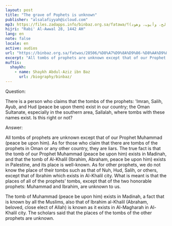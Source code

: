 ```yaml
---
layout: post
title: "The grave of Pophets is unknown"
publisher: "alsalafiyyah@icloud.com"
mp3: https://files.zadapps.info/binbaz.org.sa/fatawa/أين توجد قبور الأنبياء التالية (عمران، وصالح، وأيوب، وهود)؟.mp3
hijri: "Rabi' Al-Awwal 28, 1442 AH"
lang: en
note: false
locale: en
active: audios
url: "https://binbaz.org.sa/fatwas/28506/%D8%A7%D9%8A%D9%86-%D8%AA%D9%88%D8%AC%D8%AF-%D9%82%D8%A8%D9%88%D8%B1-%D8%A7%D9%84%D8%A7%D9%86%D8%A8%D9%8A%D8%A7%D8%A1-%D8%A7%D9%84%D8%AA%D8%A7%D9%84%D9%8A%D8%A9-%D8%B9%D9%85%D8%B1%D8%A7%D9%86-%D9%88%D8%B5%D8%A7%D9%84%D8%AD-%D9%88%D8%A7%D9%8A%D9%88%D8%A8-%D9%88%D9%87%D9%88%D8%AF"
excerpt: "All tombs of prophets are unknown except that of our Prophet Muhammad (peace be upon him) and Ibrahim (peace be upon him)."
muftis:
  shaykh: 
    - name: Shaykh Abdul-Aziz ibn Baz
      url: /biography/binbaz/
---
```


Question:

There is a person who claims that the tombs of the prophets: 'Imran, Salih, Ayub, and Hud (peace be upon them) exist in our country; the Oman Sultanate, especially in the southern area, Sallalah, where tombs with these names exist. Is this right or not? 

Answer:

All tombs of prophets are unknown except that of our Prophet Muhammad (peace be upon him). As for those who claim that there are tombs of the prophets in Oman or any other country, they are liars. The true fact is that the tomb of our Prophet Muhammad (peace be upon him) exists in Madinah, and that the tomb of Al-Khalil (Ibrahim, Abraham, peace be upon him) exists in Palestine, and its place is well-known. As for other prophets, we do not know the place of their tombs such as that of Nuh, Hud, Salih, or others, except that of Ibrahim which exists in Al-Khalil city. What is meant is that the places of all of the prophets' tombs, except that of the two honorable prophets: Muhammad and Ibrahim, are unknown to us. 

The tomb of Muhammad (peace be upon him) exists in Madinah, a fact that is known by all the Muslims, also that of Ibrahim al-Khalil (Abraham, beloved, close elect of Allah) is known as it exists in Al-Magharah in Al-Khalil city. The scholars said that the places of the tombs of the other prophets are unknown.
